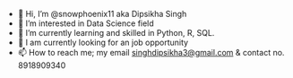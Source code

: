 - 👋 Hi, I’m @snowphoenix11 aka Dipsikha Singh
- 👀 I’m interested in Data Science field
- 🌱 I’m currently learning and skilled in Python, R, SQL.
- 💞️ I am currently looking for an job opportunity
- 📫 How to reach me; my email singhdipsikha3@gmail.com
& contact no. 8918909340

<!---
snowphoenix11/snowphoenix11 is a ✨ special ✨ repository because its `README.md` (this file) appears on your GitHub profile.
You can click the Preview link to take a look at your changes.
--->
